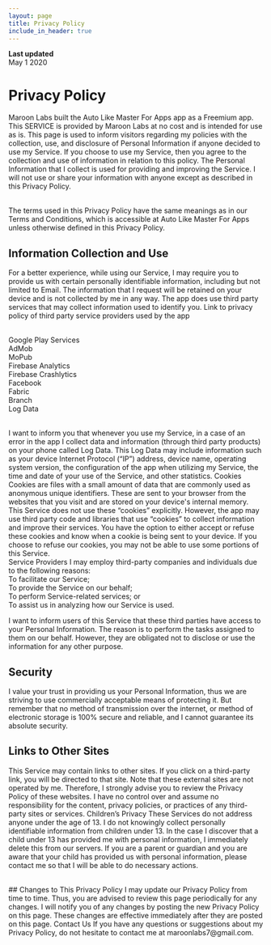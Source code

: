 ```yaml
---
layout: page
title: Privacy Policy
include_in_header: true
---
```


**Last updated**  
May 1 2020

# Privacy Policy
Maroon Labs built the Auto Like Master For Apps app as a Freemium app. This SERVICE is provided by Maroon Labs at no cost and is intended for use as is. This page is used to inform visitors regarding my policies with the collection, use, and disclosure of Personal Information if anyone decided to use my Service. If you choose to use my Service, then you agree to the collection and use of information in relation to this policy. The Personal Information that I collect is used for providing and improving the Service. I will not use or share your information with anyone except as described in this Privacy Policy.

<br>
The terms used in this Privacy Policy have the same meanings as in our Terms and Conditions, which is accessible at Auto Like Master For Apps unless otherwise defined in this Privacy Policy.

## Information Collection and Use
For a better experience, while using our Service, I may require you to provide us with certain personally identifiable information, including but not limited to Email. The information that I request will be retained on your device and is not collected by me in any way.
The app does use third party services that may collect information used to identify you.
Link to privacy policy of third party service providers used by the app

<br>
Google Play Services <br>
AdMob <br>
MoPub <br>
Firebase Analytics <br>
Firebase Crashlytics <br>
Facebook <br>
Fabric <br>
Branch <br>
Log Data <br>
<br>

I want to inform you that whenever you use my Service, in a case of an error in the app I collect data and information (through third party products) on your phone called Log Data. This Log Data may include information such as your device Internet Protocol (“IP”) address, device name, operating system version, the configuration of the app when utilizing my Service, the time and date of your use of the Service, and other statistics.
Cookies
Cookies are files with a small amount of data that are commonly used as anonymous unique identifiers. These are sent to your browser from the websites that you visit and are stored on your device's internal memory.
This Service does not use these “cookies” explicitly. However, the app may use third party code and libraries that use “cookies” to collect information and improve their services. You have the option to either accept or refuse these cookies and know when a cookie is being sent to your device. If you choose to refuse our cookies, you may not be able to use some portions of this Service. <br>
Service Providers
I may employ third-party companies and individuals due to the following reasons: <br>
To facilitate our Service; <br>
To provide the Service on our behalf; <br>
To perform Service-related services; or <br>
To assist us in analyzing how our Service is used. <br>

I want to inform users of this Service that these third parties have access to your Personal Information. The reason is to perform the tasks assigned to them on our behalf. However, they are obligated not to disclose or use the information for any other purpose.
<br>
## Security
I value your trust in providing us your Personal Information, thus we are striving to use commercially acceptable means of protecting it. But remember that no method of transmission over the internet, or method of electronic storage is 100% secure and reliable, and I cannot guarantee its absolute security.
<br>
## Links to Other Sites
This Service may contain links to other sites. If you click on a third-party link, you will be directed to that site. Note that these external sites are not operated by me. Therefore, I strongly advise you to review the Privacy Policy of these websites. I have no control over and assume no responsibility for the content, privacy policies, or practices of any third-party sites or services.
Children’s Privacy
These Services do not address anyone under the age of 13. I do not knowingly collect personally identifiable information from children under 13. In the case I discover that a child under 13 has provided me with personal information, I immediately delete this from our servers. If you are a parent or guardian and you are aware that your child has provided us with personal information, please contact me so that I will be able to do necessary actions.

<br>
## Changes to This Privacy Policy
I may update our Privacy Policy from time to time. Thus, you are advised to review this page periodically for any changes. I will notify you of any changes by posting the new Privacy Policy on this page. These changes are effective immediately after they are posted on this page.
Contact Us
If you have any questions or suggestions about my Privacy Policy, do not hesitate to contact me at maroonlabs7@gmail.com.



